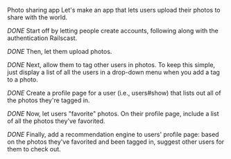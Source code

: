 Photo sharing app
Let's make an app that lets users upload their photos to share with the world.

*DONE* Start off by letting people create accounts, following along with the authentication Railscast.

*DONE* Then, let them upload photos.

*DONE* Next, allow them to tag other users in photos. To keep this simple, just display a list of all the users in a drop-down menu when you add a tag to a photo.

*DONE* Create a profile page for a user (i.e., users#show) that lists out all of the photos they're tagged in.

*DONE* Now, let users "favorite" photos. On their profile page, include a list of all the photos they've favorited.

*DONE* Finally, add a recommendation engine to users' profile page: based on the photos they've favorited and been tagged in, suggest other users for them to check out.
